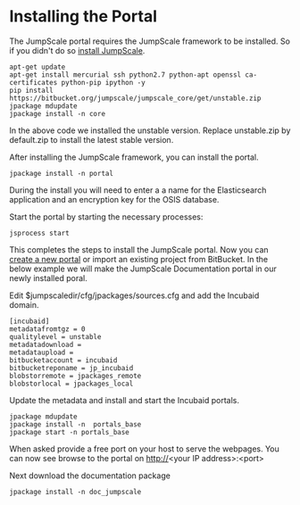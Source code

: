 Installing the Portal
=====================

The JumpScale portal requires the JumpScale framework to be installed.
So if you didn't do so [install JumpScale](UbuntuManual).

~~~~ {.sourceCode .python}
apt-get update
apt-get install mercurial ssh python2.7 python-apt openssl ca-certificates python-pip ipython -y
pip install https://bitbucket.org/jumpscale/jumpscale_core/get/unstable.zip
jpackage mdupdate
jpackage install -n core
~~~~

In the above code we installed the unstable version. Replace
unstable.zip by default.zip to install the latest stable version.

After installing the JumpScale framework, you can install the portal.

~~~~ {.sourceCode .python}
jpackage install -n portal
~~~~

During the install you will need to enter a a name for the Elasticsearch
application and an encryption key for the OSIS database.

Start the portal by starting the necessary processes:

~~~~ {.sourceCode .python}
jsprocess start
~~~~

This completes the steps to install the JumpScale portal. Now you can
[create a new portal](How%20to%20get%20started) or import an existing
project from BitBucket. In the below example we will make the JumpScale
Documentation portal in our newly installed poral.

Edit \$jumpscaledir/cfg/jpackages/sources.cfg and add the Incubaid
domain.

~~~~ {.sourceCode .python}
[incubaid]
metadatafromtgz = 0
qualitylevel = unstable
metadatadownload = 
metadataupload = 
bitbucketaccount = incubaid
bitbucketreponame = jp_incubaid
blobstorremote = jpackages_remote
blobstorlocal = jpackages_local
~~~~

Update the metadata and install and start the Incubaid portals.

~~~~ {.sourceCode .python}
jpackage mdupdate
jpackage install -n  portals_base
jpackage start -n portals_base
~~~~

When asked provide a free port on your host to serve the webpages. You
can now see browse to the portal on <http://>\<your IP
address\>:\<port\>

Next download the documentation package

~~~~ {.sourceCode .python}
jpackage install -n doc_jumpscale
~~~~
